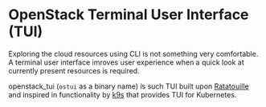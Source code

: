 # OpenStack Terminal User Interface (TUI)

Exploring the cloud resources using CLI is not something very comfortable. A
terminal user interface imroves user experience when a quick look at currently
present resources is required.

openstack_tui (`ostui` as a binary name) is such TUI built upon
[Ratatouille](https://ratatouille.rs) and inspired in functionality by
[k9s](https://k9scli.io) that provides TUI for Kubernetes.
